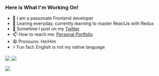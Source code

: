 ### Here is What I'm Working On!

- 🔭 I am a passonate Frontend developer
- 🌱 Learing everyday, currently learning to master ReactJs with Redux
- 💬 Sometime I post on my [Twitter](https://twitter.com/MaxRogers78)
- 📫 How to reach me: [Personal Portfolio](https://maxrogers78.github.io/)
- 😄 Pronouns: He/Him
- ⚡ Fun fact: English is not my native language

[<img src="https://img.shields.io/badge/Personal-portfolio-blue">](https://maxrogers78.github.io/)
[<img src="https://img.shields.io/twitter/follow/MaxRogers78?color=blue&label=Follow%20me%21&logo=twitter&style=plastic">](https://twitter.com/intent/follow?screen_name=MaxRogers78)

<img src="https://github-readme-stats.vercel.app/api?username=maxrogers78&&show_icons=true&title_color=ffffff&icon_color=bb2acf&text_color=daf7dc&bg_color=191919">
